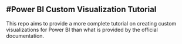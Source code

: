 #Power BI Custom Visualization Tutorial
---
This repo aims to provide a more complete tutorial on creating custom visualizations for Power BI than what is provided by the official documentation. 
